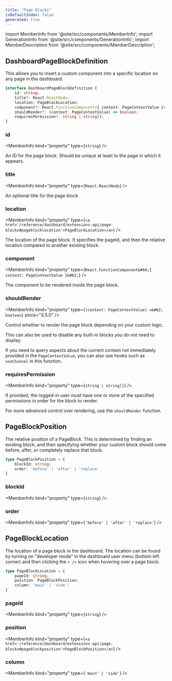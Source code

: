 ```yaml
---
title: "Page Blocks"
isDefaultIndex: false
generated: true
---
```

<!-- This file was generated from the Vendure source. Do not modify. Instead, re-run the "docs:build" script -->
import MemberInfo from '@site/src/components/MemberInfo';
import GenerationInfo from '@site/src/components/GenerationInfo';
import MemberDescription from '@site/src/components/MemberDescription';


## DashboardPageBlockDefinition

<GenerationInfo sourceFile="packages/dashboard/src/lib/framework/extension-api/types/layout.ts" sourceLine="95" packageName="@vendure/dashboard" since="3.3.0" />

This allows you to insert a custom component into a specific location
on any page in the dashboard.

```ts title="Signature"
interface DashboardPageBlockDefinition {
    id: string;
    title?: React.ReactNode;
    location: PageBlockLocation;
    component?: React.FunctionComponent<{ context: PageContextValue }>;
    shouldRender?: (context: PageContextValue) => boolean;
    requiresPermission?: string | string[];
}
```

<div className="members-wrapper">

### id

<MemberInfo kind="property" type={`string`}   />

An ID for the page block. Should be unique at least
to the page in which it appears.
### title

<MemberInfo kind="property" type={`React.ReactNode`}   />

An optional title for the page block
### location

<MemberInfo kind="property" type={`<a href='/reference/dashboard/extensions-api/page-blocks#pageblocklocation'>PageBlockLocation</a>`}   />

The location of the page block. It specifies the pageId, and then the
relative location compared to another existing block.
### component

<MemberInfo kind="property" type={`React.FunctionComponent&#60;{ context: PageContextValue }&#62;`}   />

The component to be rendered inside the page block.
### shouldRender

<MemberInfo kind="property" type={`(context: PageContextValue) =&#62; boolean`}  since="3.5.0"  />

Control whether to render the page block depending on your custom
logic.

This can also be used to disable any built-in blocks you
do not need to display.

If you need to query aspects about the current context not immediately
provided in the `PageContextValue`, you can also use hooks such as
`useChannel` in this function.
### requiresPermission

<MemberInfo kind="property" type={`string | string[]`}   />

If provided, the logged-in user must have one or more of the specified
permissions in order for the block to render.

For more advanced control over rendering, use the `shouldRender` function.


</div>


## PageBlockPosition

<GenerationInfo sourceFile="packages/dashboard/src/lib/framework/extension-api/types/layout.ts" sourceLine="67" packageName="@vendure/dashboard" since="3.3.0" />

The relative position of a PageBlock. This is determined by finding an existing
block, and then specifying whether your custom block should come before, after,
or completely replace that block.

```ts title="Signature"
type PageBlockPosition = {
    blockId: string;
    order: 'before' | 'after' | 'replace'
}
```

<div className="members-wrapper">

### blockId

<MemberInfo kind="property" type={`string`}   />


### order

<MemberInfo kind="property" type={`'before' | 'after' | 'replace'`}   />




</div>


## PageBlockLocation

<GenerationInfo sourceFile="packages/dashboard/src/lib/framework/extension-api/types/layout.ts" sourceLine="79" packageName="@vendure/dashboard" since="3.3.0" />

The location of a page block in the dashboard. The location can be found by turning on
"developer mode" in the dashboard user menu (bottom left corner) and then
clicking the `< />` icon when hovering over a page block.

```ts title="Signature"
type PageBlockLocation = {
    pageId: string;
    position: PageBlockPosition;
    column: 'main' | 'side';
}
```

<div className="members-wrapper">

### pageId

<MemberInfo kind="property" type={`string`}   />


### position

<MemberInfo kind="property" type={`<a href='/reference/dashboard/extensions-api/page-blocks#pageblockposition'>PageBlockPosition</a>`}   />


### column

<MemberInfo kind="property" type={`'main' | 'side'`}   />




</div>

